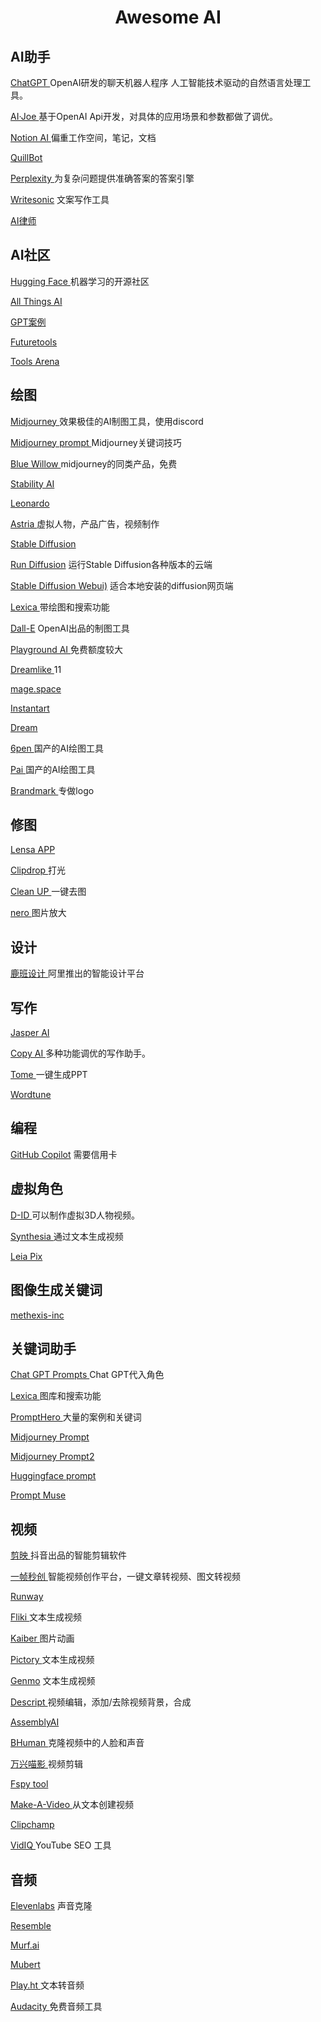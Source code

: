 # <center>Awesome AI</center>

## AI助手
[ChatGPT ](https://chat.openai.com) OpenAI研发的聊天机器人程序 人工智能技术驱动的自然语言处理工具。

[AI·Joe ](https://ai.ilark.io/)  基于OpenAI Api开发，对具体的应用场景和参数都做了调优。

[Notion AI ](https://www.notion.so/) 偏重工作空间，笔记，文档

[QuillBot ](https://quillbot.com/)

[Perplexity ](https://www.perplexity.ai/) 为复杂问题提供准确答案的答案引擎

[Writesonic](https://app.writesonic.com/) 文案写作工具

[AI律师 ](https://donotpay.com/)


## AI社区
[Hugging Face ](https://huggingface.co) 机器学习的开源社区

[All Things AI ](https://allthingsai.com)

[GPT案例 ](https://gpt3demo.com/)  

[Futuretools ](https://www.futuretools.io/)

[Tools Arena](https://aitoolsarena.com/)

## 绘图
[Midjourney ](https://midjourney.com/) 效果极佳的AI制图工具，使用discord

[Midjourney prompt ](./prompt/midjourney.md) Midjourney关键词技巧

[Blue Willow ](https://www.bluewillow.ai/) midjourney的同类产品，免费

[Stability AI ](https://stability.ai/) 

[Leonardo ](https://leonardo.ai/) 

[Astria ](https://www.astria.ai) 虚拟人物，产品广告，视频制作

[Stable Diffusion ](https://huggingface.co/spaces/stabilityai/stable-diffusion)

[Run Diffusion](https://rundiffusion.com/) 运行Stable Diffusion各种版本的云端

[Stable Diffusion Webui)](https://github.com/AUTOMATIC1111/stable-diffusion-webui) 适合本地安装的diffusion网页端

[Lexica ](https://lexica.art/)  带绘图和搜索功能

[Dall-E](https://labs.openai.com/) OpenAI出品的制图工具

[Playground AI ](https://playgroundai.com)  免费额度较大

[Dreamlike ](https://dreamlike.art) 11

[mage.space ](https://www.mage.space)

[Instantart ](https://instantart.io/)

[Dream ](https://dream.ai/)

[6pen ](https://6pen.art/) 国产的AI绘图工具

[Pai ](https://artpai.xyz/#/) 国产的AI绘图工具

[Brandmark ](https://brandmark.io/) 专做logo

## 修图
[Lensa APP ](https://prisma-ai.com/lensa)

[Clipdrop ](https://clipdrop.co/) 打光

[Clean UP ](https://cleanup.pictures/) 一键去图

[nero ](https://ai.nero.com/) 图片放大

## 设计
[鹿班设计 ](https://luban.aliyun.com/) 阿里推出的智能设计平台

## 写作
[Jasper AI ](https://www.jasper.ai/)

[Copy AI ](https://www.copy.ai/) 多种功能调优的写作助手。

[Tome ](https://beta.tome.app/) 一键生成PPT

[Wordtune ](https://www.wordtune.com/)


## 编程
[GitHub Copilot](https://github.com/features/copilot) 需要信用卡

## 虚拟角色
[D-ID ](https://www.d-id.com/) 可以制作虚拟3D人物视频。

[Synthesia ](https://www.synthesia.io/) 通过文本生成视频

[Leia Pix ](https://convert.leiapix.com/)

## 图像生成关键词
[methexis-inc](https://replicate.com/methexis-inc/img2prompt)

## 关键词助手
[Chat GPT Prompts ](https://prompts.chat/) Chat GPT代入角色

[Lexica ](https://lexica.art/)  图库和搜索功能

[PromptHero ](https://prompthero.com/) 大量的案例和关键词

[Midjourney Prompt ](https://prompt.noonshot.com/midjourney) 

[Midjourney Prompt2 ](https://github.com/willwulfken/MidJourney-Styles-and-Keywords-Reference)

[Huggingface prompt ](huggingface.co/spaces/doevent/prompt-generator)

[Prompt Muse ](https://promptmuse.com/)


## 视频
[剪映 ](https://www.capcut.cn) 抖音出品的智能剪辑软件

[一帧秒创 ](https://aigc.yizhentv.com/) 智能视频创作平台，一键文章转视频、图文转视频

[Runway ](https://runwayml.com/)

[Fliki ](https://fliki.ai/) 文本生成视频

[Kaiber ](https://www.kaiber.ai/) 图片动画

[Pictory ](https://pictory.ai/) 文本生成视频

[Genmo](https://alpha.genmo.ai/) 文本生成视频

[Descript ](https://www.descript.com/) 视频编辑，添加/去除视频背景，合成

[AssemblyAI ](https://www.assemblyai.com/)

[BHuman ](https://www.bhuman.ai/) 克隆视频中的人脸和声音

[万兴喵影 ](https://miao.wondershare.cn/) 视频剪辑

[Fspy tool ](https://fspy.io/)

[Make-A-Video ](https://makeavideo.studio/) 从文本创建视频

[Clipchamp ](https://clipchamp.com/)

[VidIQ ](https://vidiq.com)  YouTube SEO 工具

## 音频
[Elevenlabs](https://beta.elevenlabs.io/)  声音克隆

[Resemble ](https://www.resemble.ai/)

[Murf.ai ](https://murf.ai)

[Mubert ](https://mubert.com/)

[Play.ht ](https://play.ht/) 文本转音频

[Audacity ](https://www.audacityteam.org/) 免费音频工具
